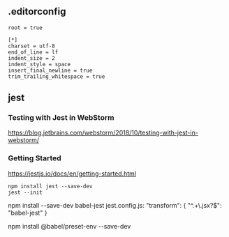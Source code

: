 #

## .editorconfig
```
root = true

[*]
charset = utf-8
end_of_line = lf
indent_size = 2
indent_style = space
insert_final_newline = true
trim_trailing_whitespace = true
```

## jest
### Testing with Jest in WebStorm
https://blog.jetbrains.com/webstorm/2018/10/testing-with-jest-in-webstorm/

### Getting Started
https://jestjs.io/docs/en/getting-started.html

```
npm install jest --save-dev
jest --init
```

npm install --save-dev babel-jest
jest.config.js:
    "transform": {
      "^.+\\.jsx?$": "babel-jest"
    }

npm install @babel/preset-env --save-dev


